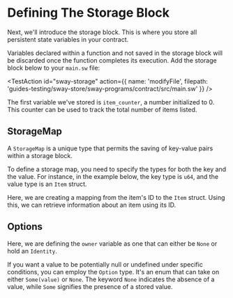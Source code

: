 
# Defining The Storage Block

Next, we'll introduce the storage block. This is where you store all persistent state variables in your contract.

Variables declared within a function and not saved in the storage block will be discarded once the function completes its execution. Add the storage block below to your `main.sw` file:

<TestAction
id="sway-storage"
action={{
  name: 'modifyFile',
  filepath: 'guides-testing/sway-store/sway-programs/contract/src/main.sw'
}}
/>

<CodeImport
  file="../../examples/intro-to-sway/sway-store/sway-programs/contract/src/main.sw"
  comment="storage"
  commentType="//"
  lang="sway"
/>

The first variable we've stored is `item_counter`, a number initialized to 0. This counter can be used to track the total number of items listed.

## StorageMap

A `StorageMap` is a unique type that permits the saving of key-value pairs within a storage block.

To define a storage map, you need to specify the types for both the key and the value. For instance, in the example below, the key type is `u64`, and the value type is an `Item` struct.

<CodeImport
  file="../../examples/intro-to-sway/sway-store/sway-programs/contract/src/main.sw"
  comment="storage_map"
  commentType="//"
  lang="sway"
/>

Here, we are creating a mapping from the item's ID to the `Item` struct. Using this, we can retrieve information about an item using its ID.

## Options

Here, we are defining the `owner` variable as one that can either be `None` or hold an `Identity`.

<CodeImport
  file="../../examples/intro-to-sway/sway-store/sway-programs/contract/src/main.sw"
  comment="storage_option"
  commentType="//"
  lang="sway"
/>

If you want a value to be potentially null or undefined under specific conditions, you can employ the `Option` type. It's an enum that can take on either `Some(value)` or `None`. The keyword `None` indicates the absence of a value, while `Some` signifies the presence of a stored value.
